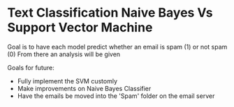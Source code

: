 # Text Classification Naive Bayes Vs Support Vector Machine

Goal is to have each model predict whether an email is spam (1) or not spam (0)
From there an analysis will be given

Goals for future: 
- Fully implement the SVM customly
- Make improvements on Naive Bayes Classifier
- Have the emails be moved into the 'Spam' folder on the email server